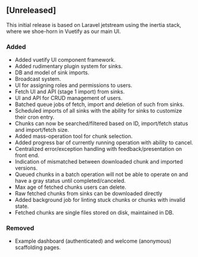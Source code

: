 ## [Unreleased]

This initial release is based on Laravel jetstream using the inertia
stack, where we shoe-horn in Vuetify as our main UI.

### Added
- Added vuetify UI component framework.
- Added rudimentary plugin system for sinks.
- DB and model of sink imports.
- Broadcast system.
- UI for assigning roles and permissions to users.
- Fetch UI and API (stage 1 import) from sinks.
- UI and API for CRUD management of users.
- Batched queue jobs of fetch, import and deletion of such from sinks.
- Scheduled imports of all sinks with the ability for sinks to
  customize their cron entry.
- Chunks can now be searched/filtered based on ID, import/fetch status
  and import/fetch size.
- Added mass-operation tool for chunk selection.
- Added progress bar of currently running operation with ability to
  cancel.
- Centralized error/exception handling with feedback/presentation on
  front end.
- Indication of mismatched between downloaded chunk and imported versions.
- Queued chunks in a batch operation will not be able to operate on
  and have a gray status until completed/canceled.
- Max age of fetched chunks users can delete.
- Raw fetched chunks from sinks can be downloaded directly
- Added background job for linting stuck chunks or chunks with invalid
  state.
- Fetched chunks are single files stored on disk, maintained in DB.

### Removed
- Example dashboard (authenticated) and welcome (anonymous) scaffolding pages.
